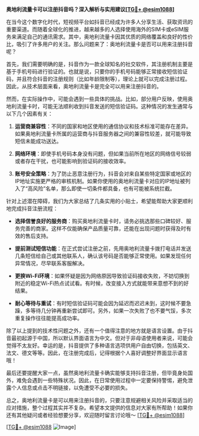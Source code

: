 **奥地利流量卡可以注册抖音吗？深入解析与实用建议[[TG💪+ @esim1088](https://t.me/s/esim1088)]**

在当今这个数字化时代，短视频平台如抖音已经成为许多人分享生活、获取资讯的重要渠道。而随着全球化的推进，越来越多的人选择使用海外的SIM卡或eSIM服务来满足自己的通讯需求。其中，奥地利流量卡因其优质的网络覆盖和良好的性价比，吸引了许多用户的关注。那么问题来了：奥地利流量卡是否可以用来注册抖音呢？

首先，我们需要明确的是，抖音作为一款全球知名的社交软件，其注册机制主要是基于手机号码进行验证的。也就是说，只要你的手机号码能够正常接收短信验证码，并且符合抖音的注册规则（比如年龄限制等），理论上就可以完成注册过程。因此，从技术层面来看，奥地利流量卡是完全可以用来注册抖音的。

然而，在实际操作中，可能会遇到一些具体的挑战。比如，部分用户反映，使用奥地利流量卡时，可能无法顺利收到抖音发送的短信验证码。这种情况的发生通常与以下几个因素有关：

1. **运营商兼容性**：不同的国家和地区使用的通信协议和技术标准可能存在差异。如果奥地利流量卡所属的运营商与抖音服务器之间的兼容性较差，就可能导致短信未能成功送达。
   
2. **网络环境**：即使手机号码本身没有问题，但如果当前所在地区的网络信号较弱或者存在干扰，也可能影响到验证码的接收效率。

3. **账号安全策略**：为了防止恶意注册行为，抖音会对来自某些特定国家或地区的IP地址实施更严格的审核机制。如果你使用的奥地利流量卡对应的IP地址被列入了“高风险”名单，那么即使一切条件都具备，也有可能被系统拦截。

针对上述潜在障碍，我们为大家总结了几条实用的小贴士，希望能帮助大家更顺利地完成抖音注册流程：

- **选择信誉良好的服务商**：购买奥地利流量卡时，请务必挑选那些口碑较好、服务完善的商家。这样不仅能确保产品质量可靠，还能在出现问题时获得及时有效的售后支持。
   
- **提前测试短信功能**：在正式尝试注册之前，先用奥地利流量卡拨打电话并发送几条短信给自己或其他联系人，确认该号码是否能够正常使用。如果发现任何异常情况，尽早联系客服解决。

- **更换Wi-Fi环境**：如果怀疑是因为网络原因导致验证码接收失败，不妨切换到附近的稳定Wi-Fi热点试试看。有时候，改变接入方式就能带来意想不到的好结果。

- **耐心等待与重试**：有时短信验证码可能会因为延迟而迟迟未到，这时候不要急躁，多等待几分钟再重新尝试即可。另外，如果一次失败了也不要气馁，多次重复操作往往能提高成功率。

除了以上提到的技术性问题之外，还有一个值得注意的地方就是语言设置。由于抖音最初起源于中国，所以默认界面语言为中文。但对于非母语使用者来说，可能会觉得不太友好。幸运的是，抖音提供了多种语言选项供用户自由切换，包括英文、法文、德文等等。因此，在注册完成后，记得根据个人喜好调整好界面显示语言哦！

最后还要提醒大家一点，虽然奥地利流量卡确实能够支持抖音注册，但毕竟身处国外，难免会遇到一些特殊状况。因此，在日常使用过程中一定要保持警惕，避免泄露个人信息或点击不明链接，以免遭受不必要的损失。

总之，奥地利流量卡是可以用来注册抖音的，只要注意规避相关风险并采取适当的应对措施，整个过程其实并不复杂。希望本文提供的信息对大家有所帮助！如果你还有其他疑问或者经验想要分享，欢迎随时留言讨论哦～ [[TG💪+ @esim1088](https://t.me/s/esim1088)]

[[TG💪+ @esim1088](https://t.me/s/esim1088) ![Image](https://i.postimg.cc/4NQfJmqS/Snipaste-2025-05-13-00-14-12.png)]